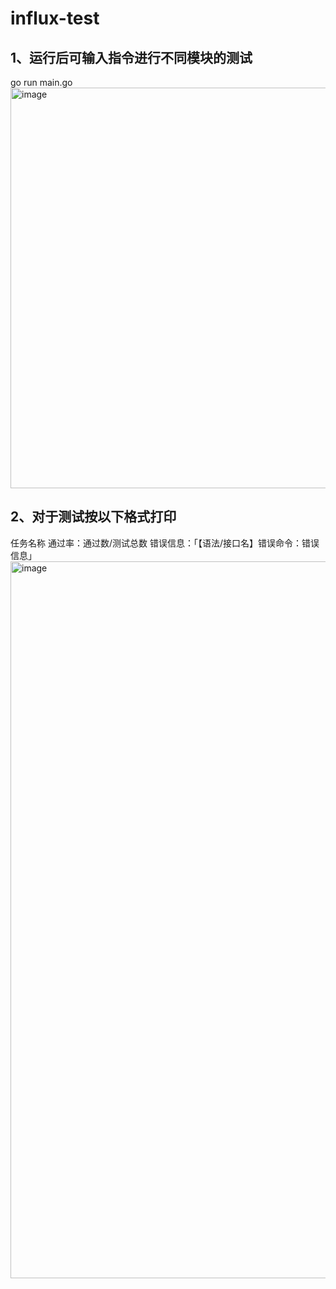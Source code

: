 # influx-test
## 1、运行后可输入指令进行不同模块的测试
go run main.go
<img width="641" alt="image" src="https://github.com/ccyy1003/influx-test/assets/135438861/53d937df-6f5a-4b3f-b93e-50319ca69df4">

## 2、对于测试按以下格式打印
任务名称
    通过率：通过数/测试总数
    错误信息：「【语法/接口名】错误命令：错误信息」
<img width="1147" alt="image" src="https://github.com/ccyy1003/influx-test/assets/135438861/66a55899-a8f9-47c4-9be2-3792bc0b81b1">

